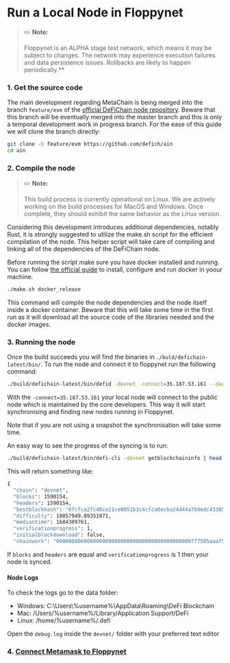 # Run a Local Node in Floppynet

> ✏️ **Note:**
>
> Floppynet is an ALPHA stage test network, which means it may be subject to changes. The network may experience execution failures and data persistence issues. Rollbacks are likely to happen periodically.**

### 1. Get the source code

The main development regarding MetaChain is being merged into the branch `feature/evm` of the [official DeFiChain node repository](https://github.com/defich/ain/tree/feature/evm). Beware that this branch will be eventually merged into the master branch and this is only a temporal development work in progress branch. For the ease of this guide we will clone the branch directly:

```bash
git clone -b feature/evm https://github.com/defich/ain
cd ain
```

### 2. Compile the node

> ✏️ **Note:**
>
> This build process is currently operational on Linux. We are actively working on the build processes for MacOS and Windows. Once complete, they should exhibit the same behavior as the Linux version.

Considering this development introduces additional dependencies, notably Rust, it is strongly suggested to utilize the make.sh script for the efficient compilation of the node. This helper script will take care of compiling and linking all of the dependencies of the DeFiChain node.

Before running the script make sure you have docker installed and running. You can follow [the official guide](https://docs.docker.com/engine/install/) to install, configure and run docker in yoour machine.

```bash
./make.sh docker_release
```

This command will compile the node dependencies and the node itself inside a docker container. Beware that this will take some time in the first run as it will download all the source code of the libraries needed and the docker images.

### 3. Running the node

Once the build succeeds you will find the binaries in `./buld/defichain-latest/bin/`. To run the node and connect it to floppynet run the following command:

```bash
./build/defichain-latest/bin/defid -devnet -connect=35.187.53.161 --daemon
```
With the `-connect=35.187.53.161` your local node will connect to the  public node which is maintained by the core developers. This way it will start synchronising and finding new nodes running in Floppynet.

Note that if you are not using a snapshot the synchronisation will take some time.

An easy way to see the progress of the syncing is to run:
```bash
./build/defichain-latest/bin/defi-cli -devnet getblockchaininfo | head
```

This will return something like:
```bash
{
  "chain": "devnet",
  "blocks": 1590154,
  "headers": 1590154,
  "bestblockhash": "0fcfca2fc40ce21ce8051b1c4cfca0ecba24d44a7b9edc4338596e5cca020685",
  "difficulty": 10057949.89351971,
  "mediantime": 1684309761,
  "verificationprogress": 1,
  "initialblockdownload": false,
  "chainwork": "000000000000000000000000000000000000000000007f7505aaaf5fa8b5ad7b",
```
If `blocks` and `headers` are equal and `verificationprogress` is 1 then your node is synced.

#### Node Logs
To check the logs go to the data folder:

- Windows: C:\Users\\%username%\AppData\Roaming\DeFi Blockchain
- Mac: /Users/%username%/Library/Application Support/DeFi
- Linux: /home/%username%/.defi

Open the `debug.log` inside the `devnet/` folder with your preferred text editor

### 4. [Connect Metamask to Floppynet](./guide_floppynet_short.md)


